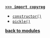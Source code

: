 [**`>>> import copyreg`**](/modules/copyreg/)

* [`constructor()`](/modules/copyreg/constructor.md)
* [`pickle()`](/modules/copyreg/pickle.md)

[**back to modules**](/modules/)
